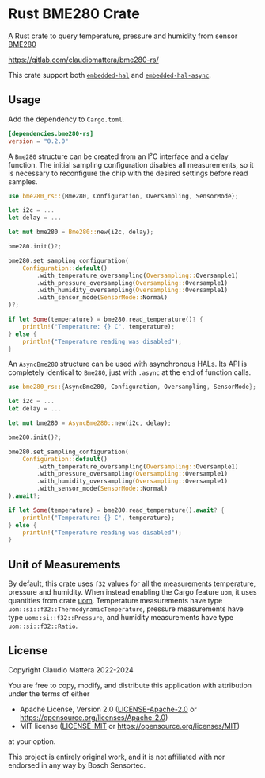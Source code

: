 Rust BME280 Crate
====

A Rust crate to query temperature, pressure and humidity from sensor [BME280]

<https://gitlab.com/claudiomattera/bme280-rs/>

[BME280]: https://www.bosch-sensortec.com/products/environmental-sensors/humidity-sensors-bme280/

This crate support both [`embedded-hal`][embedded-hal] and [`embedded-hal-async`][embedded-hal-async].

[embedded-hal]: https://crates.io/crates/embedded-hal
[embedded-hal-async]: https://crates.io/crates/embedded-hal-async


Usage
----

Add the dependency to `Cargo.toml`.

~~~~toml
[dependencies.bme280-rs]
version = "0.2.0"
~~~~

A `Bme280` structure can be created from an I²C interface and a delay function.
The initial sampling configuration disables all measurements, so it is necessary to reconfigure the chip with the desired settings before read samples.

~~~~rust
use bme280_rs::{Bme280, Configuration, Oversampling, SensorMode};

let i2c = ...
let delay = ...

let mut bme280 = Bme280::new(i2c, delay);

bme280.init()?;

bme280.set_sampling_configuration(
    Configuration::default()
        .with_temperature_oversampling(Oversampling::Oversample1)
        .with_pressure_oversampling(Oversampling::Oversample1)
        .with_humidity_oversampling(Oversampling::Oversample1)
        .with_sensor_mode(SensorMode::Normal)
)?;

if let Some(temperature) = bme280.read_temperature()? {
    println!("Temperature: {} C", temperature);
} else {
    println!("Temperature reading was disabled");
}
~~~~

An `AsyncBme280` structure can be used with asynchronous HALs.
Its API is completely identical to `Bme280`, just with `.async` at the end of function calls.

~~~~rust
use bme280_rs::{AsyncBme280, Configuration, Oversampling, SensorMode};

let i2c = ...
let delay = ...

let mut bme280 = AsyncBme280::new(i2c, delay);

bme280.init()?;

bme280.set_sampling_configuration(
    Configuration::default()
        .with_temperature_oversampling(Oversampling::Oversample1)
        .with_pressure_oversampling(Oversampling::Oversample1)
        .with_humidity_oversampling(Oversampling::Oversample1)
        .with_sensor_mode(SensorMode::Normal)
).await?;

if let Some(temperature) = bme280.read_temperature().await? {
    println!("Temperature: {} C", temperature);
} else {
    println!("Temperature reading was disabled");
}
~~~~


Unit of Measurements
----

By default, this crate uses `f32` values for all the measurements temperature, pressure and humidity.
When instead enabling the Cargo feature `uom`, it uses quantities from crate [uom].
Temperature measurements have type `uom::si::f32::ThermodynamicTemperature`, pressure measurements have type `uom::si::f32::Pressure`, and humidity measurements have type `uom::si::f32::Ratio`.

[uom]: crates.io/crates/uom


License
----

Copyright Claudio Mattera 2022-2024


You are free to copy, modify, and distribute this application with attribution under the terms of either

 * Apache License, Version 2.0
   ([LICENSE-Apache-2.0](./LICENSE-APACHE-2.0.txt) or <https://opensource.org/licenses/Apache-2.0>)
 * MIT license
   ([LICENSE-MIT](./LICENSE-MIT.txt) or <https://opensource.org/licenses/MIT>)

at your option.

This project is entirely original work, and it is not affiliated with nor endorsed in any way by Bosch Sensortec.
